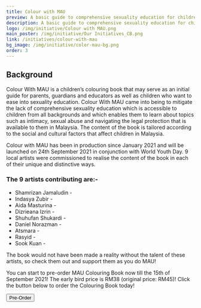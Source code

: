 ```yaml
---
title: Colour with MAU
preview: A basic guide to comprehensive sexuality education for children in all their diversity.
description: A basic guide to comprehensive sexuality education for children in all their diversity.
logo: /img/initiative/Colour with MAU.png
main_poster: /img/initiative/Our Initiatives_CB.png
link: /initiatives/colour-with-mau
bg_image: /img/initiative/color-mau-bg.png
order: 3
---
```


## Background

Colour With MAU is a children’s colouring book that may serve as an initial guide for parents, guardians and educators as well as children who want to ease into sexuality education. Colour With MAU came into being to mitigate the lack of comprehensive sexuality education which is accessible to children from all backgrounds and which enables them to learn about topics such as intimacy, sexual abuse and navigating the legal protection that is available to them in Malaysia. The content of the book is tailored according to the social and cultural factors that affect children in Malaysia.

Colour with MAU has been in production since January 2021 and will be launched on 24th September 2021 in conjunction with World Youth Day. 9 local artists were commissioned to realise the content of the book in each of their unique and distinctive ways.

### The 9 artists contributing are:-

<link rel="stylesheet" href="https://use.fontawesome.com/releases/v5.6.1/css/all.css" integrity="sha384-gfdkjb5BdAXd+lj+gudLWI+BXq4IuLW5IT+brZEZsLFm++aCMlF1V92rMkPaX4PP" crossorigin="anonymous">

- Shamrizan Jamaludin - <a href="https://www.instagram.com/shamrizan/"><i class=" text-mau-primary-500 hover:text-mau-primary-700 fab fa-instagram"></i></a>
- Indasya Zubir - <a href="https://www.instagram.com/indasya/"><i class=" text-mau-primary-500 hover:text-mau-primary-700 fab fa-instagram"></i></a>
- Aida Masturina - <a href="https://www.instagram.com/milkhue/"><i class=" text-mau-primary-500 hover:text-mau-primary-700 fab fa-instagram"></i></a>
- Dizrieana Izrin - <a href=" https://www.instagram.com/kacangkecik/"><i class=" text-mau-primary-500 hover:text-mau-primary-700 fab fa-instagram"></i></a>
- Shuhufan Shukardi - <a href="https://www.instagram.com/shuhufan.art/"><i class=" text-mau-primary-500 hover:text-mau-primary-700 fab fa-instagram"></i></a>
- Daniel Norazman - <a href=" https://www.instagram.com/dannyzmn/"><i class=" text-mau-primary-500 hover:text-mau-primary-700 fab fa-instagram"></i></a>
- Atsmara - <a href=" https://www.instagram.com/_atsmarawr/"><i class=" text-mau-primary-500 hover:text-mau-primary-700 fab fa-instagram"></i></a>
- Rasyid - <a href="https://www.instagram.com/someonedoesdoodle/"><i class=" text-mau-primary-500 hover:text-mau-primary-700 fab fa-instagram"></i></a>
- Sook Kuan - <a href="https://www.instagram.com/be_circle_/"><i class=" text-mau-primary-500 hover:text-mau-primary-700 fab fa-instagram"></i></a>

The book would not have been made a reality without the talent of these artists, so check them out and support them as you do MAU!

You can start to pre-order MAU Colouring Book now till the 15th of September 2021! The early bird price is RM38 (original price: RM45)! Click the button below to order the Colouring Book today!

<a href='https://docs.google.com/forms/d/e/1FAIpQLSdy_MNa6339OcZ_FiYrawhQFH-z1FnzjUT2q3BaJ7rt9hDxjg/viewform?usp=sf_link' target='_blank'> <button class='transform
                hover:scale-105 rounded-lg my-4 px-8 text-white bg-mau-secondary-900 w-auto'>Pre-Order </button> </a>
